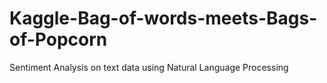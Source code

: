 # Kaggle-Bag-of-words-meets-Bags-of-Popcorn
Sentiment Analysis on text data using Natural Language Processing
